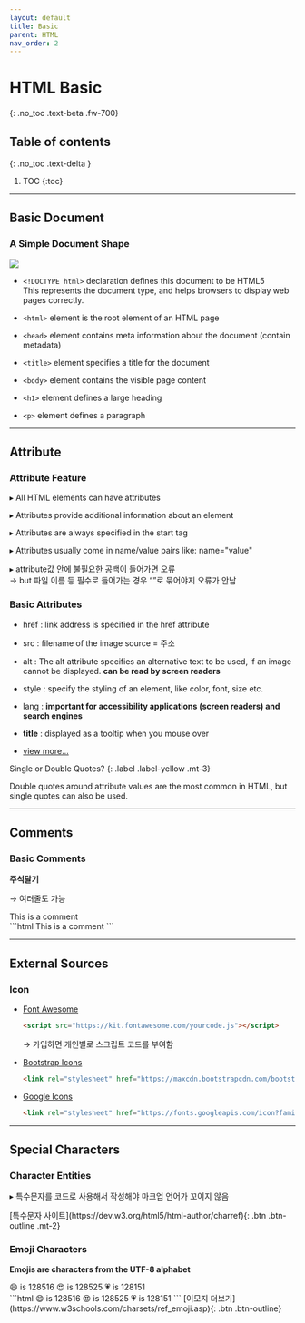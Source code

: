 ```yaml
---
layout: default
title: Basic
parent: HTML
nav_order: 2
---
```


# HTML Basic
{: .no_toc .text-beta .fw-700}

## Table of contents
{: .no_toc .text-delta }

1. TOC
{:toc}

---

## Basic Document

### A Simple Document Shape

![](https://gekdev.github.io/assets/images/noname01.png)

* `<!DOCTYPE html>` declaration defines this document to be HTML5 <br>
	This represents the document type, and helps browsers to display web pages correctly.
    
* `<html>` element is the root element of an HTML page

* `<head>` element contains meta information about the document (contain metadata)

* `<title>` element specifies a title for the document

* `<body>` element contains the visible page content

* `<h1>` element defines a large heading

* `<p>` element defines a paragraph

---

## Attribute

### Attribute Feature

&#9656; All HTML elements can have attributes

&#9656; Attributes provide additional information about an element

&#9656; Attributes are always specified in the start tag

&#9656; Attributes usually come in name/value pairs like: name="value"

&#9656; attribute값 안에 불필요한 공백이 들어가면 오류 <br>
        &#8594; but 파일 이름 등 필수로 들어가는 경우 “”로 묶어야지 오류가 안남

### Basic Attributes

* href : link address is specified in the href attribute

* src : filename of the image source = 주소

* alt : The alt attribute specifies an alternative text to be used, if an image cannot be displayed. **can be read by screen readers**

* style : specify the styling of an element, like color, font, size etc.

* lang : **important for accessibility applications (screen readers) and search engines**

* **title** : displayed as a tooltip when you mouse over

* [view more...](https://www.w3schools.com/tags/ref_attributes.asp)


Single or Double Quotes?
{: .label .label-yellow .mt-3}
<div class="code-example" markdown="1">
Double quotes around attribute values are the most common in HTML, but single quotes can also be used.
</div>

---

## Comments

### Basic Comments

**주석달기**

&#8594; 여러줄도 가능

<div class="code-example" markdown="1">
<!-- This is a comment --> This is a comment
</div>
```html
<!-- This is a comment --> This is a comment
```

---

## External Sources

### Icon

* [Font Awesome](https://fontawesome.com/) 
    
    ```html
    <script src="https://kit.fontawesome.com/yourcode.js"></script>
    ```
    &#8594; 가입하면 개인별로 스크립트 코드를 부여함

* [Bootstrap Icons](https://icons.getbootstrap.com/) 

    ```html
    <link rel="stylesheet" href="https://maxcdn.bootstrapcdn.com/bootstrap/3.3.7/css/bootstrap.min.css">
    ```

* [Google Icons](https://material.io/resources/icons/?style=baseline) 

    ```html
    <link rel="stylesheet" href="https://fonts.googleapis.com/icon?family=Material+Icons">
    ```
___

## Special Characters

### Character Entities

&#9656; 특수문자를 코드로 사용해서 작성해야 마크업 언어가 꼬이지 않음

<span class="fs-2">
[특수문자 사이트](https://dev.w3.org/html5/html-author/charref){: .btn  .btn-outline .mt-2}
</span>

### Emoji Characters

**Emojis are characters from the UTF-8 alphabet**

<div class="code-example" markdown="1">
😄 is 128516
😍 is 128525
💗 is 128151
</div>
```html
😄 is 128516
😍 is 128525
💗 is 128151
```

<span class="fs-2">
[이모지 더보기](https://www.w3schools.com/charsets/ref_emoji.asp){: .btn  .btn-outline}
</span>
